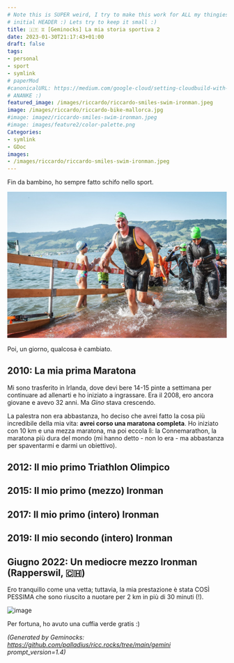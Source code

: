 ```yaml
---
# Note this is SUPER weird, I try to make this work for ALL my thingies so there might be some behavioural clatches in the
# initial HEADER :) Lets try to keep it small :)
title: 🇮🇹 ♊ [Geminocks] La mia storia sportiva 2
date: 2023-01-30T21:17:43+01:00
draft: false
tags:
- personal
- sport
- symlink
# paperMod
#canonicalURL: https://medium.com/google-cloud/setting-cloudbuild-with-pulumi-in-python-330e8b54b2cf
# ANANKE :)
featured_image: /images/riccardo/riccardo-smiles-swim-ironman.jpeg
image: /images/riccardo/riccardo-bike-mallorca.jpg
#image: imagez/riccardo-smiles-swim-ironman.jpeg
#image: images/feature2/color-palette.png
Categories:
- symlink
- GDoc
images:
- /images/riccardo/riccardo-smiles-swim-ironman.jpeg
---
```

Fin da bambino, ho sempre fatto schifo nello sport.

![image](imagez/riccardo-smiles-swim-ironman.jpeg)

Poi, un giorno, qualcosa è cambiato.

## 2010: La mia prima Maratona

Mi sono trasferito in Irlanda, dove devi bere 14-15 pinte a settimana per continuare ad allenarti e ho iniziato a ingrassare. Era il 2008, ero ancora giovane e avevo 32 anni. Ma *Gino* stava crescendo.

La palestra non era abbastanza, ho deciso che avrei fatto la cosa più incredibile della mia vita: **avrei corso una maratona completa**. Ho iniziato con 10 km e una mezza maratona, ma poi eccola lì: la Connemarathon, la maratona più dura del mondo (mi hanno detto - non lo era - ma abbastanza per spaventarmi e darmi un obiettivo).

## 2012: Il mio primo Triathlon Olimpico


## 2015: Il mio primo (mezzo) Ironman


## 2017: Il mio primo (intero) Ironman

## 2019: Il mio secondo (intero) Ironman

## Giugno 2022: Un mediocre mezzo Ironman (Rapperswil, 🇨🇭)

Ero tranquillo come una vetta; tuttavia, la mia prestazione è stata COSÌ PESSIMA che sono riuscito a nuotare per 2 km in più di 30 minuti (!).

![image](/images/riccardo/riccardo-smiles-swim-ironman.jpeg)

Per fortuna, ho avuto una cuffia verde gratis :)


*(Generated by Geminocks: https://github.com/palladius/ricc.rocks/tree/main/gemini prompt_version=1.4)*